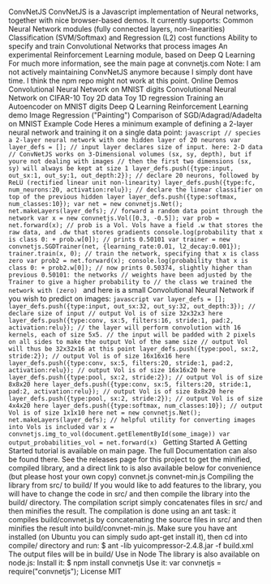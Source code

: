 ConvNetJS ConvNetJS is a Javascript implementation of Neural networks, together with nice browser-based demos. It currently supports: Common Neural Network modules (fully connected layers, non-linearities) Classification (SVM/Softmax) and Regression (L2) cost functions Ability to specify and train Convolutional Networks that process images An experimental Reinforcement Learning module, based on Deep Q Learning For much more information, see the main page at convnetjs.com Note: I am not actively maintaining ConvNetJS anymore because I simply dont have time. I think the npm repo might not work at this point. Online Demos Convolutional Neural Network on MNIST digits Convolutional Neural Network on CIFAR-10 Toy 2D data Toy 1D regression Training an Autoencoder on MNIST digits Deep Q Learning Reinforcement Learning demo Image Regression ("Painting") Comparison of SGD/Adagrad/Adadelta on MNIST Example Code Heres a minimum example of defining a 2-layer neural network and training it on a single data point: ```javascript // species a 2-layer neural network with one hidden layer of 20 neurons var layer_defs = []; // input layer declares size of input. here: 2-D data // ConvNetJS works on 3-Dimensional volumes (sx, sy, depth), but if youre not dealing with images // then the first two dimensions (sx, sy) will always be kept at size 1 layer_defs.push({type:input, out_sx:1, out_sy:1, out_depth:2}); // declare 20 neurons, followed by ReLU (rectified linear unit non-linearity) layer_defs.push({type:fc, num_neurons:20, activation:relu}); // declare the linear classifier on top of the previous hidden layer layer_defs.push({type:softmax, num_classes:10}); var net = new convnetjs.Net(); net.makeLayers(layer_defs); // forward a random data point through the network var x = new convnetjs.Vol([0.3, -0.5]); var prob = net.forward(x); // prob is a Vol. Vols have a field .w that stores the raw data, and .dw that stores gradients console.log(probability that x is class 0: + prob.w[0]); // prints 0.50101 var trainer = new convnetjs.SGDTrainer(net, {learning_rate:0.01, l2_decay:0.001}); trainer.train(x, 0); // train the network, specifying that x is class zero var prob2 = net.forward(x); console.log(probability that x is class 0: + prob2.w[0]); // now prints 0.50374, slightly higher than previous 0.50101: the networks // weights have been adjusted by the Trainer to give a higher probability to // the class we trained the network with (zero) ``` and here is a small Convolutional Neural Network if you wish to predict on images: ```javascript var layer_defs = []; layer_defs.push({type:input, out_sx:32, out_sy:32, out_depth:3}); // declare size of input // output Vol is of size 32x32x3 here layer_defs.push({type:conv, sx:5, filters:16, stride:1, pad:2, activation:relu}); // the layer will perform convolution with 16 kernels, each of size 5x5. // the input will be padded with 2 pixels on all sides to make the output Vol of the same size // output Vol will thus be 32x32x16 at this point layer_defs.push({type:pool, sx:2, stride:2}); // output Vol is of size 16x16x16 here layer_defs.push({type:conv, sx:5, filters:20, stride:1, pad:2, activation:relu}); // output Vol is of size 16x16x20 here layer_defs.push({type:pool, sx:2, stride:2}); // output Vol is of size 8x8x20 here layer_defs.push({type:conv, sx:5, filters:20, stride:1, pad:2, activation:relu}); // output Vol is of size 8x8x20 here layer_defs.push({type:pool, sx:2, stride:2}); // output Vol is of size 4x4x20 here layer_defs.push({type:softmax, num_classes:10}); // output Vol is of size 1x1x10 here net = new convnetjs.Net(); net.makeLayers(layer_defs); // helpful utility for converting images into Vols is included var x = convnetjs.img_to_vol(document.getElementById(some_image)) var output_probabilities_vol = net.forward(x) ``` Getting Started A Getting Started tutorial is available on main page. The full Documentation can also be found there. See the releases page for this project to get the minified, compiled library, and a direct link to is also available below for convenience (but please host your own copy) convnet.js convnet-min.js Compiling the library from src/ to build/ If you would like to add features to the library, you will have to change the code in src/ and then compile the library into the build/ directory. The compilation script simply concatenates files in src/ and then minifies the result. The compilation is done using an ant task: it compiles build/convnet.js by concatenating the source files in src/ and then minifies the result into build/convnet-min.js. Make sure you have ant installed (on Ubuntu you can simply sudo apt-get install it), then cd into compile/ directory and run: $ ant -lib yuicompressor-2.4.8.jar -f build.xml The output files will be in build/ Use in Node The library is also available on node.js: Install it: $ npm install convnetjs Use it: var convnetjs = require("convnetjs"); License MIT